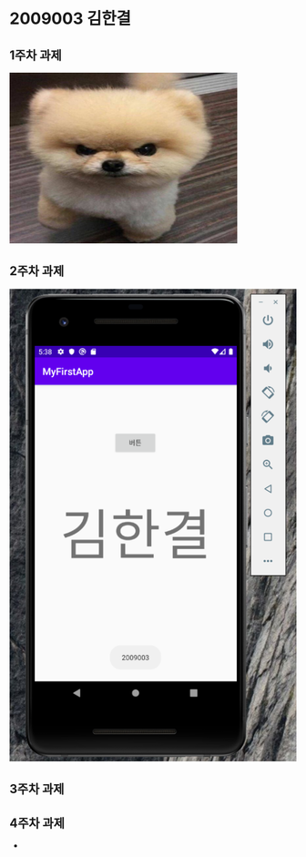 # 2009003 김한결

## 1주차 과제 
   <img width="400" height="300" src="./dog.png"></img>
   
## 2주차 과제
   <img src="./png/2주차.png"></img>


## 3주차 과제

## 4주차 과제

   - 
      
